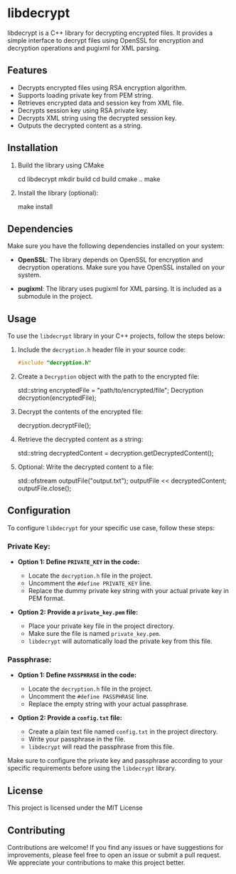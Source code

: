  # libdecrypt

libdecrypt is a C++ library for decrypting encrypted files. It provides a simple interface to decrypt files using OpenSSL for encryption and decryption operations and pugixml for XML parsing.

## Features

- Decrypts encrypted files using RSA encryption algorithm.
- Supports loading private key from PEM string.
- Retrieves encrypted data and session key from XML file.
- Decrypts session key using RSA private key.
- Decrypts XML string using the decrypted session key.
- Outputs the decrypted content as a string.

## Installation

1. Build the library using CMake

    cd libdecrypt
    mkdir build
    cd build
    cmake ..
    make
2.  Install the library (optional):

    make install
## Dependencies

Make sure you have the following dependencies installed on your system:

- **OpenSSL**: The library depends on OpenSSL for encryption and decryption operations. Make sure you have OpenSSL installed on your system.

- **pugixml**: The library uses pugixml for XML parsing. It is included as a submodule in the project.

## Usage

To use the `libdecrypt` library in your C++ projects, follow the steps below:

1. Include the `decryption.h` header file in your source code:

   ```cpp
   #include "decryption.h"

2. Create a `Decryption` object with the path to the encrypted file:

    std::string encryptedFile = "path/to/encrypted/file";
    Decryption decryption(encryptedFile);

3. Decrypt the contents of the encrypted file:

    decryption.decryptFile();

4. Retrieve the decrypted content as a string:
 
    std::string decryptedContent = decryption.getDecryptedContent();

5. Optional: Write the decrypted content to a file:
 
    std::ofstream outputFile("output.txt");
    outputFile << decryptedContent;
    outputFile.close();

## Configuration

To configure `libdecrypt` for your specific use case, follow these steps:

### Private Key:

- **Option 1: Define `PRIVATE_KEY` in the code:**
  - Locate the `decryption.h` file in the project.
  - Uncomment the `#define PRIVATE_KEY` line.
  - Replace the dummy private key string with your actual private key in PEM format.

- **Option 2: Provide a `private_key.pem` file:**
  - Place your private key file in the project directory.
  - Make sure the file is named `private_key.pem`.
  - `libdecrypt` will automatically load the private key from this file.

### Passphrase:

- **Option 1: Define `PASSPHRASE` in the code:**
  - Locate the `decryption.h` file in the project.
  - Uncomment the `#define PASSPHRASE` line.
  - Replace the empty string with your actual passphrase.

- **Option 2: Provide a `config.txt` file:**
  - Create a plain text file named `config.txt` in the project directory.
  - Write your passphrase in the file.
  - `libdecrypt` will read the passphrase from this file.

Make sure to configure the private key and passphrase according to your specific requirements before using the `libdecrypt` library.

## License

This project is licensed under the MIT License

## Contributing

Contributions are welcome! If you find any issues or have suggestions for improvements, please feel free to open an issue or submit a pull request. We appreciate your contributions to make this project better.





